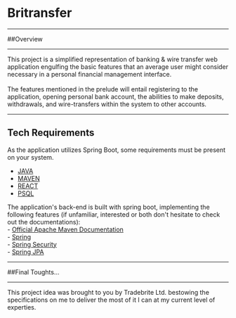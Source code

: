 
# Britransfer

---
##Overview

---
This project is a simplified representation of banking & wire transfer web application
engulfing the basic features that an average user might consider necessary in a personal financial management interface.<br><br>
The features mentioned in the prelude will entail registering to the application, opening personal bank account, the abilities to make deposits, withdrawals, and wire-transfers
within the system to other accounts.<br>


---

## Tech Requirements



As the application utilizes Spring Boot, some requirements must be present on your system. <br>
- [JAVA](https://java.com/en/download/help/download_options.html#windows)
- [MAVEN](https://maven.apache.org/install.html)
- [REACT](https://www.youtube.com/watch?v=IbWXHfz91_Y&t=201s)
- [PSQL](https://www.postgresql.org/download/)


The application's back-end is built with spring boot, implementing the following features (if unfamiliar, interested or both don't hesitate to check out the documentations):
<br> - [Official Apache Maven Documentation](https://docs.spring.io/spring-boot/docs/2.5.6/maven-plugin/reference/htmlsingle/)
<br> - [Spring](https://docs.spring.io/spring-boot/docs/current/reference/htmlsingle/)
<br> - [Spring Security](https://docs.spring.io/spring-security/reference/)
<br> - [Spring JPA](https://docs.spring.io/spring-data/jpa/docs/current/reference/html/#reference)

---

##Final Toughts...

---

This project idea was brought to you by Tradebrite Ltd. bestowing the specifications on me to deliver the most of it I can at my current level of experties.